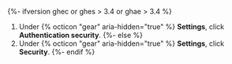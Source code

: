 {%- ifversion ghec or ghes > 3.4 or ghae > 3.4 %}
1. Under {% octicon "gear" aria-hidden="true" %} **Settings**, click **Authentication security**.
{%- else %}
1. Under {% octicon "gear" aria-hidden="true" %} **Settings**, click **Security**.
{%- endif %}
